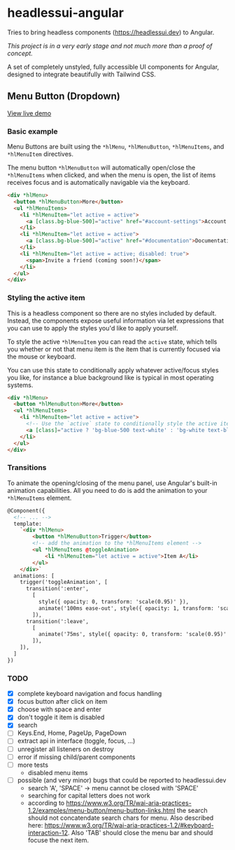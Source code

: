 # headlessui-angular

Tries to bring headless components (https://headlessui.dev) to Angular.

_This project is in a very early stage and not much more than a proof of concept._

A set of completely unstyled, fully accessible UI components for Angular, designed to integrate beautifully with Tailwind CSS.


## Menu Button (Dropdown)

[View live demo](https://ibirrer.github.io/headlessui-angular/)

### Basic example

Menu Buttons are built using the `*hlMenu`, `*hlMenuButton`, `*hlMenuItems`, and `*hlMenuItem` directives.

The menu button `*hlMenuButton` will automatically open/close the `*hlMenuItems` when clicked, and when the menu is open, the list of items receives focus and is automatically navigable via the keyboard.


```html
<div *hlMenu>
  <button *hlMenuButton>More</button>
  <ul *hlMenuItems>
    <li *hlMenuItem="let active = active">
      <a [class.bg-blue-500]="active" href="#account-settings">Account settings</a>
    </li>
    <li *hlMenuItem="let active = active">
      <a [class.bg-blue-500]="active" href="#documentation">Documentation</a>
    </li>
    <li *hlMenuItem="let active = active; disabled: true">
      <span>Invite a friend (coming soon!)</span>
    </li>
  </ul>
</div>
```

### Styling the active item

This is a headless component so there are no styles included by default. Instead, the components expose useful information via let expressions that you can use to apply the styles you'd like to apply yourself.

To style the active `*hlMenuItem` you can read the `active` state, which tells you whether or not that menu item is the item that is currently focused via the mouse or keyboard.

You can use this state to conditionally apply whatever active/focus styles you like, for instance a blue background like is typical in most operating systems.

```html
<div *hlMenu>
  <button *hlMenuButton>More</button>
  <ul *hlMenuItems>
    <li *hlMenuItem="let active = active">
      <!-- Use the `active` state to conditionally style the active item. -->
      <a [class]="active ? 'bg-blue-500 text-white' : 'bg-white text-black'" href="#settings">Settings</a>
    </li>
  </ul>
</div>
```

### Transitions

To animate the opening/closing of the menu panel, use Angular's built-in animation capabilities. All you need to do is add the animation to your `*hlMenuItems` element.

```html
@Component({
  <!-- ... -->
  template:
    `<div *hlMenu>
        <button *hlMenuButton>Trigger</button>
        <!-- add the animation to the *hlMenuItems element -->
        <ul *hlMenuItems @toggleAnimation>
            <li *hlMenuItem="let active = active">Item A</li>
        </ul>
    </div>`
  animations: [
    trigger('toggleAnimation', [
      transition(':enter',
        [
          style({ opacity: 0, transform: 'scale(0.95)' }),
          animate('100ms ease-out', style({ opacity: 1, transform: 'scale(1)' })),
        ]),
      transition(':leave',
        [
          animate('75ms', style({ opacity: 0, transform: 'scale(0.95)' })),
        ]),
    ]),
  ]
})
```

### TODO
- [x] complete keyboard navigation and focus handling
- [x] focus button after click on item
- [x] choose with space and enter
- [x] don't toggle it item is disabled
- [x] search
- [ ] Keys.End, Home, PageUp, PageDown
- [ ] extract api in interface (toggle, focus, ...)
- [ ] unregister all listeners on destroy 
- [ ] error if missing child/parent components
- [ ] more tests
  - disabled menu items
- [ ] possible (and very minor) bugs that could be reported to headlessui.dev
  - search 'A', 'SPACE' -> menu cannot be closed with 'SPACE'
  - searching for capital letters does not work
  - according to https://www.w3.org/TR/wai-aria-practices-1.2/examples/menu-button/menu-button-links.html the search should not concatendate search chars for menu. Also described here: https://www.w3.org/TR/wai-aria-practices-1.2/#keyboard-interaction-12. Also 'TAB' should close the menu bar and should focuse the next item. 